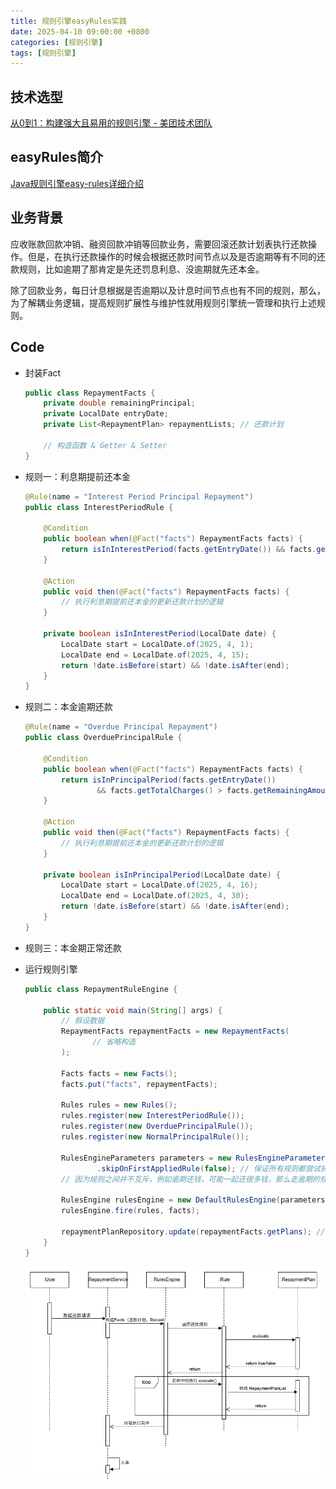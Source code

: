 ```yaml
---
title: 规则引擎easyRules实践
date: 2025-04-10 09:00:00 +0800
categories: [规则引擎]
tags: [规则引擎]
---
```




## 技术选型

[从0到1：构建强大且易用的规则引擎 - 美团技术团队](https://tech.meituan.com/2017/06/09/maze-framework.html)



## easyRules简介

[Java规则引擎easy-rules详细介绍](https://juejin.cn/post/7048917724126248967#heading-0)



## 业务背景

应收账款回款冲销、融资回款冲销等回款业务，需要回滚还款计划表执行还款操作。但是，在执行还款操作的时候会根据还款时间节点以及是否逾期等有不同的还款规则，比如逾期了那肯定是先还罚息利息、没逾期就先还本金。

除了回款业务，每日计息根据是否逾期以及计息时间节点也有不同的规则，那么，为了解耦业务逻辑，提高规则扩展性与维护性就用规则引擎统一管理和执行上述规则。



## Code

- 封装Fact

  ```java
  public class RepaymentFacts {
      private double remainingPrincipal;
      private LocalDate entryDate;
      private List<RepaymentPlan> repaymentLists; // 还款计划
  
      // 构造函数 & Getter & Setter
  }
  ```

- 规则一：利息期提前还本金

  ```java
  @Rule(name = "Interest Period Principal Repayment")
  public class InterestPeriodRule {
  
      @Condition
      public boolean when(@Fact("facts") RepaymentFacts facts) {
          return isInInterestPeriod(facts.getEntryDate()) && facts.getRemainingAmount() > 0;
      }
  
      @Action
      public void then(@Fact("facts") RepaymentFacts facts) {
          // 执行利息期提前还本金的更新还款计划的逻辑
      }
  
      private boolean isInInterestPeriod(LocalDate date) {
          LocalDate start = LocalDate.of(2025, 4, 1);
          LocalDate end = LocalDate.of(2025, 4, 15);
          return !date.isBefore(start) && !date.isAfter(end);
      }
  }
  ```

- 规则二：本金逾期还款

  ```java
  @Rule(name = "Overdue Principal Repayment")
  public class OverduePrincipalRule {
  
      @Condition
      public boolean when(@Fact("facts") RepaymentFacts facts) {
          return isInPrincipalPeriod(facts.getEntryDate())
                  && facts.getTotalCharges() > facts.getRemainingAmount();
      }
  
      @Action
      public void then(@Fact("facts") RepaymentFacts facts) {
          // 执行利息期提前还本金的更新还款计划的逻辑
      }
  
      private boolean isInPrincipalPeriod(LocalDate date) {
          LocalDate start = LocalDate.of(2025, 4, 16);
          LocalDate end = LocalDate.of(2025, 4, 30);
          return !date.isBefore(start) && !date.isAfter(end);
      }
  }
  ```

- 规则三：本金期正常还款

- 运行规则引擎

  ```java
  public class RepaymentRuleEngine {
  
      public static void main(String[] args) {
          // 假设数据
          RepaymentFacts repaymentFacts = new RepaymentFacts(
                 // 省略构造
          );
  
          Facts facts = new Facts();
          facts.put("facts", repaymentFacts);
  
          Rules rules = new Rules();
          rules.register(new InterestPeriodRule());
          rules.register(new OverduePrincipalRule());
          rules.register(new NormalPrincipalRule());
  
          RulesEngineParameters parameters = new RulesEngineParameters()
                  .skipOnFirstAppliedRule(false); // 保证所有规则都尝试执行
          // 因为规则之间并不互斥，例如逾期还钱，可能一起还很多钱，那么走逾期的规则把逾期的钱还完还能走正常还钱的规则
  
          RulesEngine rulesEngine = new DefaultRulesEngine(parameters);
          rulesEngine.fire(rules, facts);
          
          repaymentPlanRepository.update(repaymentFacts.getPlans); // 操作完成后入库
      }
  }
  ```

  ![image-20250610104305964](assets/2025-04-10-RuleEngine.assets/image-20250610104305964.png)













